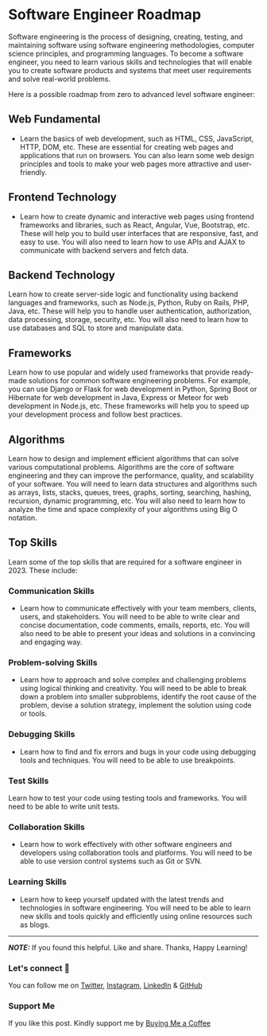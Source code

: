 # Software Engineer Roadmap

Software engineering is the process of designing, creating, testing, and maintaining software using software engineering methodologies, computer science principles, and programming languages. To become a software engineer, you need to learn various skills and technologies that will enable you to create software products and systems that meet user requirements and solve real-world problems.

Here is a possible roadmap from zero to advanced level software engineer:

## Web Fundamental

- Learn the basics of web development, such as HTML, CSS, JavaScript, HTTP, DOM, etc. These are essential for creating web pages and applications that run on browsers. You can also learn some web design principles and tools to make your web pages more attractive and user-friendly.

## Frontend Technology

- Learn how to create dynamic and interactive web pages using frontend frameworks and libraries, such as React, Angular, Vue, Bootstrap, etc. These will help you to build user interfaces that are responsive, fast, and easy to use. You will also need to learn how to use APIs and AJAX to communicate with backend servers and fetch data.

## Backend Technology

Learn how to create server-side logic and functionality using backend languages and frameworks, such as Node.js, Python, Ruby on Rails, PHP, Java, etc. These will help you to handle user authentication, authorization, data processing, storage, security, etc. You will also need to learn how to use databases and SQL to store and manipulate data.

## Frameworks

Learn how to use popular and widely used frameworks that provide ready-made solutions for common software engineering problems. For example, you can use Django or Flask for web development in Python, Spring Boot or Hibernate for web development in Java, Express or Meteor for web development in Node.js, etc. These frameworks will help you to speed up your development process and follow best practices.

## Algorithms

Learn how to design and implement efficient algorithms that can solve various computational problems. Algorithms are the core of software engineering and they can improve the performance, quality, and scalability of your software. You will need to learn data structures and algorithms such as arrays, lists, stacks, queues, trees, graphs, sorting, searching, hashing, recursion, dynamic programming, etc. You will also need to learn how to analyze the time and space complexity of your algorithms using Big O notation.

## Top Skills

Learn some of the top skills that are required for a software engineer in 2023. These include:

### Communication Skills

- Learn how to communicate effectively with your team members, clients, users, and stakeholders. You will need to be able to write clear and concise documentation, code comments, emails, reports, etc. You will also need to be able to present your ideas and solutions in a convincing and engaging way.

### Problem-solving Skills

- Learn how to approach and solve complex and challenging problems using logical thinking and creativity. You will need to be able to break down a problem into smaller subproblems, identify the root cause of the problem, devise a solution strategy, implement the solution using code or tools.

### Debugging Skills

- Learn how to find and fix errors and bugs in your code using debugging tools and techniques. You will need to be able to use breakpoints.

### Test Skills

Learn how to test your code using testing tools and frameworks. You will need to be able to write unit tests.

### Collaboration Skills

- Learn how to work effectively with other software engineers and developers using collaboration tools and platforms. You will need to be able to use version control systems such as Git or SVN.

### Learning Skills

- Learn how to keep yourself updated with the latest trends and technologies in software engineering. You will need to be able to learn new skills and tools quickly and efficiently using online resources such as blogs.

---

**_NOTE:_** If you found this helpful. Like and share. Thanks, Happy Learning!

### Let's connect 💜

You can follow me on [Twitter](https://twitter.com/MrDanishSaleem), [Instagram](https://www.instagram.com/mrdanishsaleem/), [LinkedIn](https://www.linkedin.com/in/mrdanishsaleem/) & [GitHub](https://github.com/mrdanishsaleem/)

### Support Me

If you like this post. Kindly support me by [Buying Me a Coffee](https://www.buymeacoffee.com/mrdanishsaleem)
